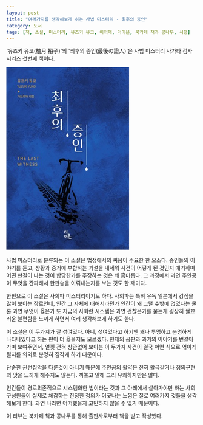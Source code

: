 ```yaml
---
layout: post
title: "여러가지를 생각해보게 하는 사법 미스터리 - 최후의 증인"
category: 도서
tags: [책, 소설, 미스터리, 유즈키 유코, 이혁재, 더이은, 북카페 책과 콩나무, 서평]
---
```


'유즈키 유코(柚月 裕子)'의
'최후의 증인(最後の證人)'은
사법 미스터리 사가타 검사 시리즈 첫번째 책이다.

![표지](/images/book/saigo-no-shonin-book-h480.jpg)

사법 미스터리로 분류되는 이 소설은
법정에서의 싸움이 주요한 한 요소다.
증인들의 이야기를 듣고,
상황과 증거에 부합하는 가설을 내세워
사건이 어떻게 된 것인지 얘기하며
어떤 판결이 나는 것이 합당한가를 주장하는 것은 꽤 흥미롭다.
그 과정에서 과연 주인공이 무엇을 간파해서 한판승을 이뤄내는지를 보는 것도 한 재미다.

한편으로 이 소설은 사회파 미스터리이기도 하다.
사회파는 특히 유독 일본에서 강점을 많이 보이는 장르인데,
인간 그 자체에 대해서라던가
인간이 왜 그럴 수밖에 없었나는 물론
과연 무엇이 옳은가
또 지금의 사회란 시스템은 과연 괜찮은가를 묻는게
굉장히 껄끄러운 불편함을 느끼게 하면서
여러 생각해보게 하기도 한다.

이 소설은 이 두가지가 잘 섞여있다.
아니, 섞여있다고 하기엔 꽤나 투명하고 분명하게 나타나있다고 하는 편이 더 옳을지도 모르겠다.
현재의 공판과 과거의 이야기를 번갈아가며 보여주면서,
얼핏 전혀 상관없어 보이는 이 두가지 사건이
결국 어떤 식으로 엮이게 될지를 의외로 분명히 짐작케 하기 때문이다.

단순한 권선징악을 다룬것이 아니기 때문에
주인공의 활약은 전혀 활극같거나 정의구현의 맛을 느끼게 해주지도 않는다.
까놓고 말해 그리 유쾌하지만은 않다.

인간들이 경로의존적으로 시스템화한 법이라는 것과
그 아래에서 살아가야만 하는 사회 구성원들이 실제로 체감하는 진정한 정의가 어긋나는 느낌은
절로 여러가지 것들을 생각해보게 한다.
과연 나라면 어떠했을지 고민하지 않을 수 없기 때문이다.



<div class="im im-info">
이 리뷰는 북카페 책과 콩나무를 통해 출판사로부터 책을 받고 작성했다.
</div>
